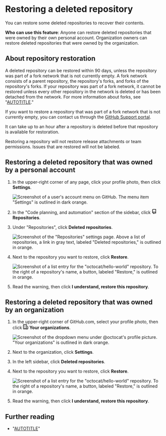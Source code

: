 # Restoring a deleted repository

You can restore some deleted repositories to recover their contents.

**Who can use this feature**: Anyone can restore deleted repositories that were owned by their own personal account. Organization owners can restore deleted repositories that were owned by the organization.

## About repository restoration

A deleted repository can be restored within 90 days, unless the repository was part of a fork network that is not currently empty. A fork network consists of a parent repository, the repository's forks, and forks of the repository's forks. If your repository was part of a fork network, it cannot be restored unless every other repository in the network is deleted or has been detached from the network. For more information about forks, see "[AUTOTITLE](/pull-requests/collaborating-with-pull-requests/working-with-forks/about-forks)."

If you want to restore a repository that was part of a fork network that is not currently empty, you can contact us through the [GitHub Support portal](https://support.github.com).

It can take up to an hour after a repository is deleted before that repository is available for restoration.

Restoring a repository will not restore release attachments or team permissions. Issues that are restored will not be labeled.

## Restoring a deleted repository that was owned by a personal account

1. In the upper-right corner of any page, click your profile photo, then click **Settings**.

    ![Screenshot of a user's account menu on GitHub. The menu item "Settings" is outlined in dark orange.](/assets/images/help/settings/userbar-account-settings.png)

1. In the "Code planning, and automation" section of the sidebar, click **<svg version="1.1" width="16" height="16" viewBox="0 0 16 16" class="octicon octicon-repo" aria-hidden="true" aaria-hidden="true"><path d="M2 2.5A2.5 2.5 0 0 1 4.5 0h8.75a.75.75 0 0 1 .75.75v12.5a.75.75 0 0 1-.75.75h-2.5a.75.75 0 0 1 0-1.5h1.75v-2h-8a1 1 0 0 0-.714 1.7.75.75 0 1 1-1.072 1.05A2.495 2.495 0 0 1 2 11.5Zm10.5-1h-8a1 1 0 0 0-1 1v6.708A2.486 2.486 0 0 1 4.5 9h8ZM5 12.25a.25.25 0 0 1 .25-.25h3.5a.25.25 0 0 1 .25.25v3.25a.25.25 0 0 1-.4.2l-1.45-1.087a.249.249 0 0 0-.3 0L5.4 15.7a.25.25 0 0 1-.4-.2Z"></path></svg> Repositories**.
1. Under "Repositories", click **Deleted repositories**.

   ![Screenshot of the "Repositories" settings page. Above a list of repositories, a link in gray text, labeled "Deleted repositories," is outlined in orange.](/assets/images/help/settings/deleted-repos.png)
1. Next to the repository you want to restore, click **Restore**.

   ![Screenshot of a list entry for the "octocat/hello-world" repository. To the right of a repository's name, a button, labeled "Restore," is outlined in orange.](/assets/images/help/settings/restore-button.png)
1. Read the warning, then click **I understand, restore this repository**.

## Restoring a deleted repository that was owned by an organization

1. In the upper-right corner of GitHub.com, select your profile photo, then click <svg version="1.1" width="16" height="16" viewBox="0 0 16 16" class="octicon octicon-organization" aria-hidden="true"><path d="M1.75 16A1.75 1.75 0 0 1 0 14.25V1.75C0 .784.784 0 1.75 0h8.5C11.216 0 12 .784 12 1.75v12.5c0 .085-.006.168-.018.25h2.268a.25.25 0 0 0 .25-.25V8.285a.25.25 0 0 0-.111-.208l-1.055-.703a.749.749 0 1 1 .832-1.248l1.055.703c.487.325.779.871.779 1.456v5.965A1.75 1.75 0 0 1 14.25 16h-3.5a.766.766 0 0 1-.197-.026c-.099.017-.2.026-.303.026h-3a.75.75 0 0 1-.75-.75V14h-1v1.25a.75.75 0 0 1-.75.75Zm-.25-1.75c0 .138.112.25.25.25H4v-1.25a.75.75 0 0 1 .75-.75h2.5a.75.75 0 0 1 .75.75v1.25h2.25a.25.25 0 0 0 .25-.25V1.75a.25.25 0 0 0-.25-.25h-8.5a.25.25 0 0 0-.25.25ZM3.75 6h.5a.75.75 0 0 1 0 1.5h-.5a.75.75 0 0 1 0-1.5ZM3 3.75A.75.75 0 0 1 3.75 3h.5a.75.75 0 0 1 0 1.5h-.5A.75.75 0 0 1 3 3.75Zm4 3A.75.75 0 0 1 7.75 6h.5a.75.75 0 0 1 0 1.5h-.5A.75.75 0 0 1 7 6.75ZM7.75 3h.5a.75.75 0 0 1 0 1.5h-.5a.75.75 0 0 1 0-1.5ZM3 9.75A.75.75 0 0 1 3.75 9h.5a.75.75 0 0 1 0 1.5h-.5A.75.75 0 0 1 3 9.75ZM7.75 9h.5a.75.75 0 0 1 0 1.5h-.5a.75.75 0 0 1 0-1.5Z"></path></svg> **Your organizations**.

   ![Screenshot of the dropdown menu under @octocat's profile picture. "Your organizations" is outlined in dark orange.](/assets/images/help/profile/your-organizations.png)

1. Next to the organization, click **Settings**.
1. In the left sidebar, click **Deleted repositories**.
1. Next to the repository you want to restore, click **Restore**.

   ![Screenshot of a list entry for the "octocat/hello-world" repository. To the right of a repository's name, a button, labeled "Restore," is outlined in orange.](/assets/images/help/settings/restore-button.png)
1. Read the warning, then click **I understand, restore this repository**.

## Further reading

- "[AUTOTITLE](/repositories/creating-and-managing-repositories/deleting-a-repository)"
